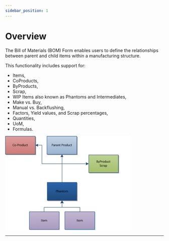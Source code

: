 ```yaml
---
sidebar_position: 1
---
```


# Overview

The Bill of Materials (BOM) Form enables users to define the relationships between parent and child items within a manufacturing structure.

This functionality includes support for:

- Items,
- CoProducts,
- ByProducts,
- Scrap,
- WIP Items also known as Phantoms and Intermediates,
- Make vs. Buy,
- Manual vs. Backflushing,
- Factors, Yield values, and Scrap percentages,
- Quantities,
- UoM,
- Formulas.

![Chart](./media/overview/bill-of-materials-chart.webp)

---
